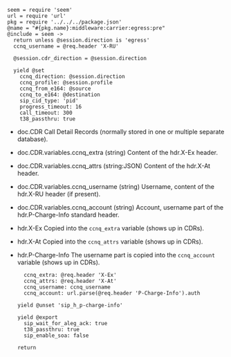     seem = require 'seem'
    url = require 'url'
    pkg = require '../../../package.json'
    @name = "#{pkg.name}:middleware:carrier:egress:pre"
    @include = seem ->
      return unless @session.direction is 'egress'
      ccnq_username = @req.header 'X-RU'

      @session.cdr_direction = @session.direction

      yield @set
        ccnq_direction: @session.direction
        ccnq_profile: @session.profile
        ccnq_from_e164: @source
        ccnq_to_e164: @destination
        sip_cid_type: 'pid'
        progress_timeout: 16
        call_timeout: 300
        t38_passthru: true

* doc.CDR Call Detail Records (normally stored in one or multiple separate database).
* doc.CDR.variables.ccnq_extra (string) Content of the hdr.X-Ex header.
* doc.CDR.variables.ccnq_attrs (string:JSON) Content of the hdr.X-At header.
* doc.CDR.variables.ccnq_username (string) Username, content of the hdr.X-RU header (if present).
* doc.CDR.variables.ccnq_account (string) Account, username part of the hdr.P-Charge-Info standard header.
* hdr.X-Ex Copied into the `ccnq_extra` variable (shows up in CDRs).
* hdr.X-At Copied into the `ccnq_attrs` variable (shows up in CDRs).
* hdr.P-Charge-Info The username part is copied into the `ccnq_account` variable (shows up in CDRs).

        ccnq_extra: @req.header 'X-Ex'
        ccnq_attrs: @req.header 'X-At'
        ccnq_username: ccnq_username
        ccnq_account: url.parse(@req.header 'P-Charge-Info').auth

      yield @unset 'sip_h_p-charge-info'

      yield @export
        sip_wait_for_aleg_ack: true
        t38_passthru: true
        sip_enable_soa: false

      return

